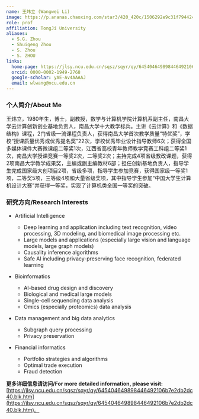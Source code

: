 ```yaml
---
name: 王炜立 (Wangwei Li)
image: https://p.ananas.chaoxing.com/star3/420_420c/1506292e9c31f794424388b0aeabdc0d.jpg
role: prof
affiliation: TongJi University
aliases:
  - S.G. Zhou
  - Shuigeng Zhou
  - S. Zhou
  - S. ZHOU
links:
  home-page: https://jlsy.ncu.edu.cn/sqsz/sqyr/qy/645404649898446492106b7e2db2dc40.blk.htm
  orcid: 0000-0002-1949-2768
  google-scholar: yAE-Av4AAAAJ
  email: wlwang@ncu.edu.cn
---
```


### 个人简介/About Me
王炜立，1980年生，博士，副教授，数学与计算机学院计算机系副主任，南昌大学云计算创新创业基地负责人，南昌大学十大教学标兵。主讲《云计算》和《数据结构》课程，2门省级一流课程负责人，获得南昌大学首次教学质量“特优奖”，学校“授课质量优秀或优秀提名奖”22次，学校优秀毕业设计指导教师6次；获得全国多媒体课件大赛微课组二等奖1次，江西省高校青年教师教学竞赛工科组二等奖1次，南昌大学授课竞赛一等奖2次，二等奖2次；主持完成4项省级教改课题，获得2项南昌大学教学成果奖，主编或副主编教材6部；担任创新基地负责人，指导学生完成国家级大创项目2项，省级多项，指导学生参加竞赛，获得国家级一等奖1项，二等奖5项，三等级4项和大量省级奖项，其中指导学生参加“中国大学生计算机设计大赛”并获得一等奖，实现了计算机类全国一等奖的突破。

















### 研究方向/Research Interests
- Artificial Intelligence
  - Deep learning and application including text recognition, video processing, 3D modeling, and biomedical image processing etc.
  - Large models and applications (especially large vision and language models, large graph models)
  - Causality inference algorithms
  - Safe AI including privacy-preserving face recognition, federated learning

- Bioinformatics
  - AI-based drug design and discovery
  - Biological and medical large models
  - Single-cell sequencing data analysis
  - Omics (especially proteomics) data analysis

- Data management and big data analytics
  - Subgraph query processing
  - Privacy preservation

- Financial informatics
  - Portfolio strategies and algorithms
  - Optimal trade execution
  - Fraud detection

**更多详细信息请访问/For more detailed information, please visit:** [https://jlsy.ncu.edu.cn/sqsz/sqyr/qy/645404649898446492106b7e2db2dc40.blk.htm](https://jlsy.ncu.edu.cn/sqsz/sqyr/qy/645404649898446492106b7e2db2dc40.blk.htm)。
